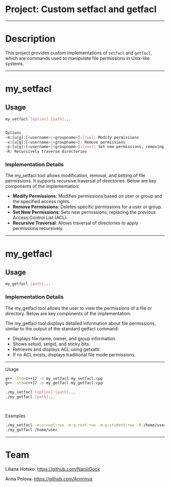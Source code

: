 # Project: Custom setfacl and getfacl

---

# Description
This project provides custom implementations of `setfacl` and `getfacl`, which are commands used to manipulate file permissions in Unix-like systems.

---

# my_setfacl

## Usage
```bash
my_setfacl [option] [path]...


Options
-m:[u|g]:[<username>|<groupname>]:[rwx]: Modify permissions
-x:[u|g]:[<username>|<groupname>]: Remove permissions
-p:[u|g]:[<username>|<groupname>]:[rwx]: Set new permissions, removing previous ACL
-R: Recursively traverse directories
```


### Implementation Details
The my_setfacl tool allows modification, removal, and setting of file permissions. It supports recursive traversal of directories. Below are key components of the implementation:

- __Modify Permissions__: Modifies permissions based on user or group and the specified access rights.
- __Remove Permissions__: Deletes specific permissions for a user or group.
- __Set New Permissions__: Sets new permissions, replacing the previous Access Control List (ACL).
- __Recursive Traversal__: Allows traversal of directories to apply permissions recursively.
---
# my_getfacl

## Usage
```bash
my_getfacl [path]...
```

### Implementation Details
The my_getfacl tool allows the user to view the permissions of a file or directory. Below are key components of the implementation:

The my_getfacl tool displays detailed information about file permissions, similar to the output of the standard getfacl command:

- Displays file name, owner, and group information.
- Shows setuid, setgid, and sticky bits.
- Retrieves and displays ACL using getxattr.
- If no ACL exists, displays traditional file mode permissions.

---


Usage
```bash
g++ -std=c++17 -o my_setfacl my_setfacl.cpp
g++ -std=c++17 -o my_getfacl my_getfacl.cpp

./my_setfacl [option] [path]...
./my_getfacl [path]...

 
```

Examples

```bash
./my_setfacl -m:u:root:rwx -m:g:root:rwx -m:g:student:rwx -R /home/user
./my_getfacl /home/user
```

---

# Team
<mark>

Liliana Hotsko: https://github.com/NaniiiGock

Anna Polova: https://github.com/Annnnya

</mark>

    
